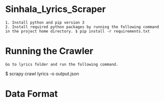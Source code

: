 # Sinhala_Lyrics_Scraper

    1. Install python and pip version 3
    2. Install required python packages by running the following command in the project home directory. $ pip install -r requirements.txt
    
    
 # Running the Crawler
    
    Go to lyrics folder and run the following command.

$ scrapy crawl lyrics -o output.json

# Data Format



